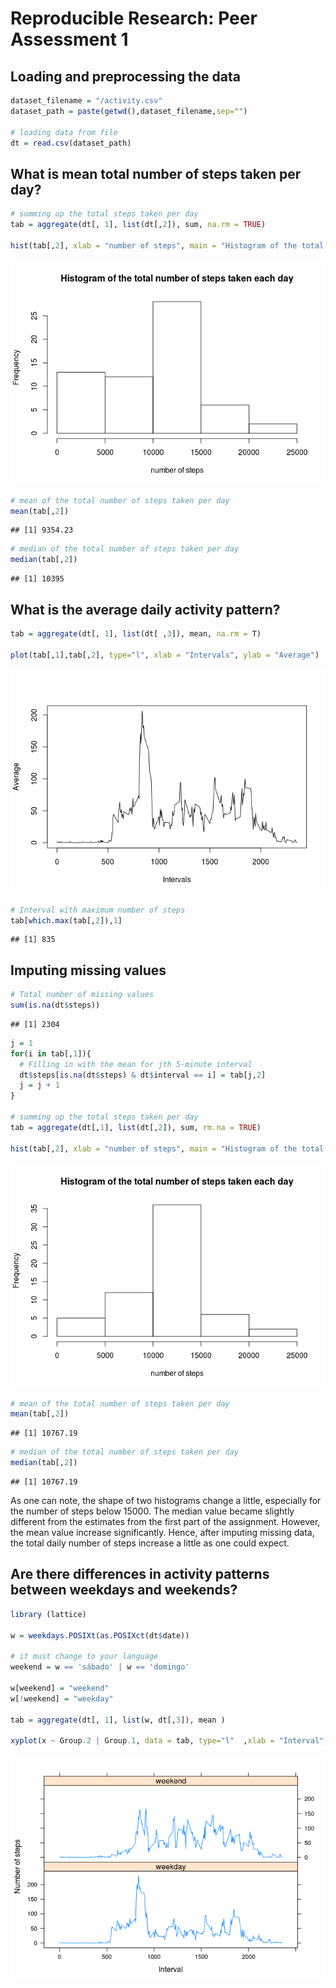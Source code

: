 # Reproducible Research: Peer Assessment 1


## Loading and preprocessing the data

```r
dataset_filename = "/activity.csv"
dataset_path = paste(getwd(),dataset_filename,sep="")

# loading data from file
dt = read.csv(dataset_path)
```

## What is mean total number of steps taken per day?


```r
# summing up the total steps taken per day
tab = aggregate(dt[, 1], list(dt[,2]), sum, na.rm = TRUE)

hist(tab[,2], xlab = "number of steps", main = "Histogram of the total number of steps taken each day")
```

![](PA1_template_files/figure-html/steps_day-1.png) 

```r
# mean of the total number of steps taken per day
mean(tab[,2])
```

```
## [1] 9354.23
```

```r
# median of the total number of steps taken per day
median(tab[,2])
```

```
## [1] 10395
```

## What is the average daily activity pattern?

```r
tab = aggregate(dt[, 1], list(dt[ ,3]), mean, na.rm = T)

plot(tab[,1],tab[,2], type="l", xlab = "Intervals", ylab = "Average")
```

![](PA1_template_files/figure-html/daily_activity-1.png) 

```r
# Interval with maximum number of steps
tab[which.max(tab[,2]),1]
```

```
## [1] 835
```

## Imputing missing values

```r
# Total number of missing values
sum(is.na(dt$steps))
```

```
## [1] 2304
```

```r
j = 1
for(i in tab[,1]){
  # Filling in with the mean for jth 5-minute interval
  dt$steps[is.na(dt$steps) & dt$interval == i] = tab[j,2]
  j = j + 1
}

# summing up the total steps taken per day
tab = aggregate(dt[,1], list(dt[,2]), sum, rm.na = TRUE)

hist(tab[,2], xlab = "number of steps", main = "Histogram of the total number of steps taken each day")
```

![](PA1_template_files/figure-html/missing_values-1.png) 

```r
# mean of the total number of steps taken per day
mean(tab[,2])
```

```
## [1] 10767.19
```

```r
# median of the total number of steps taken per day
median(tab[,2])
```

```
## [1] 10767.19
```

As one can note, the shape of two histograms change a little, especially for the number of steps below 15000. The median value became slightly different from the estimates from the first part of the assignment. However, the mean value increase significantly. Hence, after imputing missing data, the total daily number of steps increase a little as one could expect.

## Are there differences in activity patterns between weekdays and weekends?


```r
library (lattice)

w = weekdays.POSIXt(as.POSIXct(dt$date))

# it must change to your language
weekend = w == 'sábado' | w == 'domingo'

w[weekend] = "weekend"
w[!weekend] = "weekday"

tab = aggregate(dt[, 1], list(w, dt[,3]), mean )

xyplot(x ~ Group.2 | Group.1, data = tab, type="l"  ,xlab = "Interval", ylab = "Number of steps", layout=c(1,2))
```

![](PA1_template_files/figure-html/week-1.png) 
